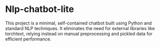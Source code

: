 # Nlp-chatbot-lite
This project is a minimal, self-contained chatbot built using Python and standard NLP techniques. It eliminates the need for external libraries like torchtext, relying instead on manual preprocessing and pickled data for efficient performance.
